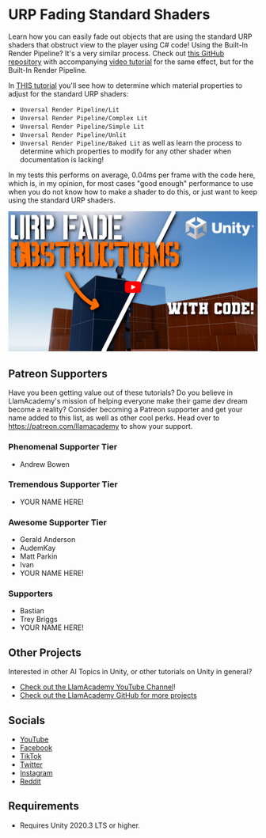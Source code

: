 # URP Fading Standard Shaders

Learn how you can easily fade out objects that are using the standard URP shaders that obstruct view to the player using C# code!
Using the Built-In Render Pipeline? It's a very similar process. Check out [this GitHub repository](https://github.com/llamacademy/fade-objects-standard-shader) with accompanying [video tutorial](https://www.youtube.com/watch?v=dIC4wbUgt5M) for the same effect, but for the Built-In Render Pipeline.

In [THIS tutorial](https://youtu.be/vmLIy62Gsnk) you'll see how to determine which material properties to adjust for the standard URP shaders:
* `Unversal Render Pipeline/Lit`
* `Unversal Render Pipeline/Complex Lit`
* `Unversal Render Pipeline/Simple Lit`
* `Unversal Render Pipeline/Unlit`
* `Unversal Render Pipeline/Baked Lit`
as well as learn the process to determine which properties to modify for any other shader when documentation is lacking!

In my tests this performs on average, 0.04ms per frame with the code here, which is, in my opinion, for most cases "good enough" performance to use when you do not know how to make a shader to do this, or just want to keep using the standard URP shaders.


[![Youtube Tutorial](./Video%20Screenshot.jpg)](https://youtu.be/vmLIy62Gsnk)

## Patreon Supporters
Have you been getting value out of these tutorials? Do you believe in LlamAcademy's mission of helping everyone make their game dev dream become a reality? Consider becoming a Patreon supporter and get your name added to this list, as well as other cool perks.
Head over to https://patreon.com/llamacademy to show your support.

### Phenomenal Supporter Tier
* Andrew Bowen

### Tremendous Supporter Tier
* YOUR NAME HERE!

### Awesome Supporter Tier
* Gerald Anderson
* AudemKay
* Matt Parkin
* Ivan
* YOUR NAME HERE!

### Supporters
* Bastian
* Trey Briggs
* YOUR NAME HERE!

## Other Projects
Interested in other AI Topics in Unity, or other tutorials on Unity in general? 

* [Check out the LlamAcademy YouTube Channel](https://youtube.com/c/LlamAcademy)!
* [Check out the LlamAcademy GitHub for more projects](https://github.com/llamacademy)

## Socials
* [YouTube](https://youtube.com/c/LlamAcademy)
* [Facebook](https://facebook.com/LlamAcademyOfficial)
* [TikTok](https://www.tiktok.com/@llamacademy)
* [Twitter](https://twitter.com/TheLlamAcademy)
* [Instagram](https://www.instagram.com/llamacademy/)
* [Reddit](https://www.reddit.com/user/LlamAcademyOfficial)

## Requirements
* Requires Unity 2020.3 LTS or higher.